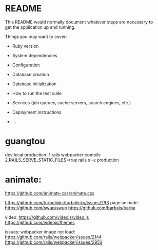 # README

This README would normally document whatever steps are necessary to get the
application up and running.

Things you may want to cover:

* Ruby version

* System dependencies

* Configuration

* Database creation

* Database initialization

* How to run the test suite

* Services (job queues, cache servers, search engines, etc.)

* Deployment instructions

* ...
# guangtou

dev local production:
1.rails webpacker:compile
2.RAILS_SERVE_STATIC_FILES=true rails s -e production

# animate:
https://github.com/animate-css/animate.css

https://github.com/turbolinks/turbolinks/issues/293
page animate:
https://github.com/swup/swup
https://github.com/barbajs/barba

video:
https://github.com/videojs/video.js
https://github.com/videojs/themes

issues:
webpacker image not load:
https://github.com/rails/webpacker/issues/2144
https://github.com/rails/webpacker/issues/2956

